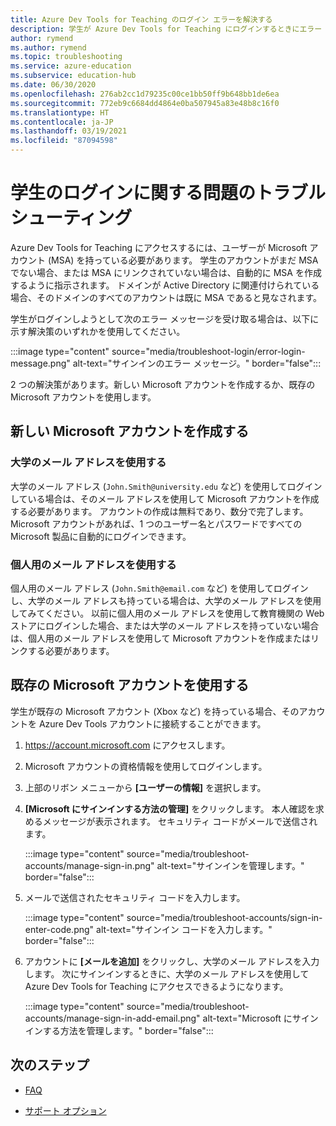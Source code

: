 ```yaml
---
title: Azure Dev Tools for Teaching のログイン エラーを解決する
description: 学生が Azure Dev Tools for Teaching にログインするときにエラー メッセージが表示された場合に、実行するアクションについて説明しています。
author: rymend
ms.author: rymend
ms.topic: troubleshooting
ms.service: azure-education
ms.subservice: education-hub
ms.date: 06/30/2020
ms.openlocfilehash: 276ab2cc1d79235c00ce1bb50ff9b648bb1de6ea
ms.sourcegitcommit: 772eb9c6684dd4864e0ba507945a83e48b8c16f0
ms.translationtype: HT
ms.contentlocale: ja-JP
ms.lasthandoff: 03/19/2021
ms.locfileid: "87094598"
---
```

# <a name="troubleshooting-student-login-issues"></a>学生のログインに関する問題のトラブルシューティング
Azure Dev Tools for Teaching にアクセスするには、ユーザーが Microsoft アカウント (MSA) を持っている必要があります。 学生のアカウントがまだ MSA でない場合、または MSA にリンクされていない場合は、自動的に MSA を作成するように指示されます。 ドメインが Active Directory に関連付けられている場合、そのドメインのすべてのアカウントは既に MSA であると見なされます。

学生がログインしようとして次のエラー メッセージを受け取る場合は、以下に示す解決策のいずれかを使用してください。

:::image type="content" source="media/troubleshoot-login/error-login-message.png" alt-text="サインインのエラー メッセージ。" border="false":::

2 つの解決策があります。新しい Microsoft アカウントを作成するか、既存の Microsoft アカウントを使用します。

## <a name="create-a-new-microsoft-account"></a>新しい Microsoft アカウントを作成する
### <a name="use-a-university-email-address"></a>大学のメール アドレスを使用する
大学のメール アドレス (`John.Smith@university.edu` など) を使用してログインしている場合は、そのメール アドレスを使用して Microsoft アカウントを作成する必要があります。 アカウントの作成は無料であり、数分で完了します。 Microsoft アカウントがあれば、1 つのユーザー名とパスワードですべての Microsoft 製品に自動的にログインできます。

### <a name="use-a-personal-email-address"></a>個人用のメール アドレスを使用する
個人用のメール アドレス (`John.Smith@email.com` など) を使用してログインし、大学のメール アドレスも持っている場合は、大学のメール アドレスを使用してみてください。 以前に個人用のメール アドレスを使用して教育機関の Web ストアにログインした場合、または大学のメール アドレスを持っていない場合は、個人用のメール アドレスを使用して Microsoft アカウントを作成またはリンクする必要があります。

## <a name="use-an-existing-microsoft-account"></a>既存の Microsoft アカウントを使用する
学生が既存の Microsoft アカウント (Xbox など) を持っている場合、そのアカウントを Azure Dev Tools アカウントに接続することができます。

1. https://account.microsoft.com にアクセスします。
1. Microsoft アカウントの資格情報を使用してログインします。
1. 上部のリボン メニューから **[ユーザーの情報]** を選択します。

1. **[Microsoft にサインインする方法の管理]** をクリックします。 本人確認を求めるメッセージが表示されます。 セキュリティ コードがメールで送信されます。

    :::image type="content" source="media/troubleshoot-accounts/manage-sign-in.png" alt-text="サインインを管理します。" border="false":::

1. メールで送信されたセキュリティ コードを入力します。

    :::image type="content" source="media/troubleshoot-accounts/sign-in-enter-code.png" alt-text="サインイン コードを入力します。" border="false":::

1. アカウントに **[メールを追加]** をクリックし、大学のメール アドレスを入力します。
次にサインインするときに、大学のメール アドレスを使用して Azure Dev Tools for Teaching にアクセスできるようになります。

    :::image type="content" source="media/troubleshoot-accounts/manage-sign-in-add-email.png" alt-text="Microsoft にサインインする方法を管理します。" border="false":::

## <a name="next-steps"></a>次のステップ
- [FAQ](program-faq.md)

- [サポート オプション](program-support.md)
